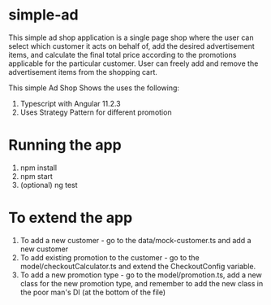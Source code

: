 # simple-ad

This simple ad shop application is a single page shop where the user can select which customer it acts on behalf of, add the desired advertisement items, and calculate the final total price according to the promotions applicable for the particular customer. 
User can freely add and remove the advertisement items from the shopping cart.

This simple Ad Shop Shows the uses the following:
1. Typescript with Angular 11.2.3
2. Uses Strategy Pattern for different promotion 

# Running the app
1. npm install
2. npm start
3. (optional) ng test

# To extend the app
1. To add a new customer - go to the data/mock-customer.ts and add a new customer
2. To add existing promotion to the customer - go to the model/checkoutCalculator.ts and extend the CheckoutConfig variable. 
3. To add a new promotion type - go to the model/promotion.ts, add a new class for the new promotion type, and remember to add the new class in the poor man's DI (at the bottom of the file)
